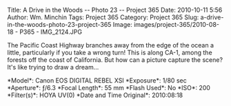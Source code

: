 Title: A Drive in the Woods -- Photo 23 -- Project 365
Date: 2010-10-11 5:56
Author: Wm. Minchin
Tags: Project 365
Category: Project 365
Slug: a-drive-in-the-woods-photo-23-project-365
Image: images/project-365/2010-08-18 - P365 - IMG_2124.JPG

The Pacific Coast Highway branches away from the edge of the ocean a
little, particularly if you take a wrong turn! This is along CA-1, among
the forests off the coast of California. But how can a picture capture
the scene? It's like trying to draw a dream...

<div markdown=1 class="photo-infobox">
*Model*: Canon EOS DIGITAL REBEL XSI  
<!-- *Lens ID*: EF-S18-55mm ƒ/3.5-5.6 IS -->
*Exposure*: 1/80 sec  
*Aperture*: ƒ/6.3  
*Focal Length*: 55 mm  
*Flash Used*: No  
*ISO*: 200  
*Filter(s)*: HOYA UV(0)  
*Date and Time Original*: 2010:08:18 <!-- 10:28 -->
</div>
